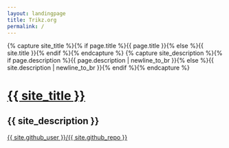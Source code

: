 ```yaml
---
layout: landingpage
title: Trikz.org
permalink: /
---
```

<div id="header">
    {% capture site_title %}{% if page.title %}{{ page.title }}{% else %}{{ site.title }}{% endif %}{% endcapture %}
    {% capture site_description %}{% if page.description %}{{ page.description | newline_to_br }}{% else %}{{ site.description | newline_to_br }}{% endif %}{% endcapture %}
	<h1 class="title"><a href="/">{{ site_title }}</a></h1>
	<h2 class="description">{{ site_description }}</h2>
    <div class="buttonwrapper">
        <a class="md-source" data-md-source="github" href="{{ site.repo }}/projects" title="View website on Github">
            <i class="fa fa-github"></i><div class="githubname">{{ site.github_user }}/{{ site.github_repo }}</div>
        </a>
       <!-- <a href=""><input class="button" type="submit" value="See Progress" /></a>
        <a href="./news/"><input class="button" type="submit" value="Dev News" /></a>-->
    </div>
</div>